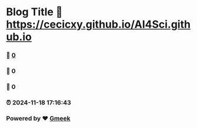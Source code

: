 # Blog Title :link: https://cecicxy.github.io/AI4Sci.github.io 
### :page_facing_up: [0](https://cecicxy.github.io/AI4Sci.github.io/tag.html) 
### :speech_balloon: 0 
### :hibiscus: 0 
### :alarm_clock: 2024-11-18 17:16:43 
### Powered by :heart: [Gmeek](https://github.com/Meekdai/Gmeek)
